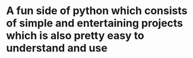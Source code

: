# A fun side of python which consists of simple and entertaining projects which is also pretty easy to understand and use
